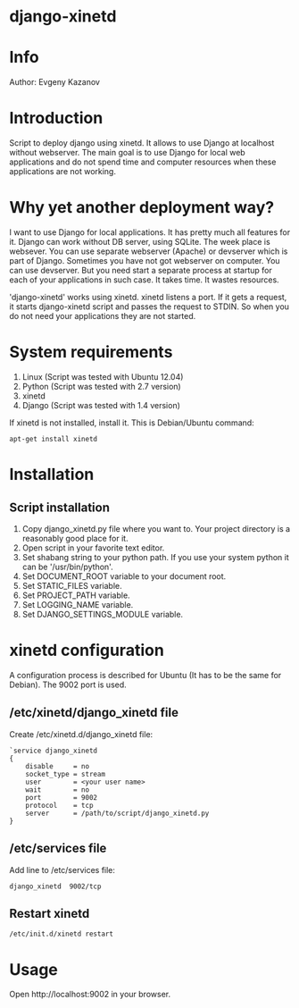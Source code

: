 django-xinetd
=============

# Info #

Author: Evgeny Kazanov

# Introduction #

Script to deploy django using xinetd. It allows to use Django at
localhost without webserver. The main goal is to use Django for local
web applications and do not spend time and computer resources when
these applications are not working.

# Why yet another deployment way? #

I want to use Django for local applications. It has pretty much all
features for it. Django can work without DB server, using SQLite. The
week place is websever. You can use separate webserver (Apache) or
devserver which is part of Django. Sometimes you have not got
webserver on computer. You can use devserver. But you need start a
separate process at startup for each of your applications in such
case. It takes time. It wastes resources.

'django-xinetd' works using xinetd. xinetd listens a port. If it gets
a request, it starts django-xinetd script and passes the request to STDIN.
So when you do not need your applications they are not started.

# System requirements #

1. Linux (Script was tested with Ubuntu 12.04)
1. Python (Script was tested with 2.7 version)
1. xinetd
1. Django (Script was tested with 1.4 version)

If xinetd is not installed, install it. This is Debian/Ubuntu command:

`apt-get install xinetd`

# Installation #

## Script installation ##

1. Copy django_xinetd.py file where you want to. Your project directory is a reasonably good place for it.
1. Open script in your favorite text editor.
1. Set shabang string to your python path. If you use your system 
   python it can be '/usr/bin/python'.
1. Set DOCUMENT_ROOT variable to your document root.
1. Set STATIC_FILES variable.
1. Set PROJECT_PATH variable.
1. Set LOGGING_NAME variable.
1. Set DJANGO\_SETTINGS\_MODULE variable.

# xinetd configuration #

A configuration process is described for Ubuntu (It has to be the same
for Debian). The 9002 port is used.

## /etc/xinetd/django_xinetd file ##

Create /etc/xinetd.d/django_xinetd file:

    `service django_xinetd
    {
    	disable		= no
    	socket_type	= stream
    	user		= <your user name>
    	wait		= no
    	port		= 9002
    	protocol	= tcp
    	server		= /path/to/script/django_xinetd.py
    }

## /etc/services file ##

Add line to /etc/services file:

`django_xinetd	9002/tcp`

## Restart xinetd ##

`/etc/init.d/xinetd restart`

# Usage #

Open http://localhost:9002 in your browser.


